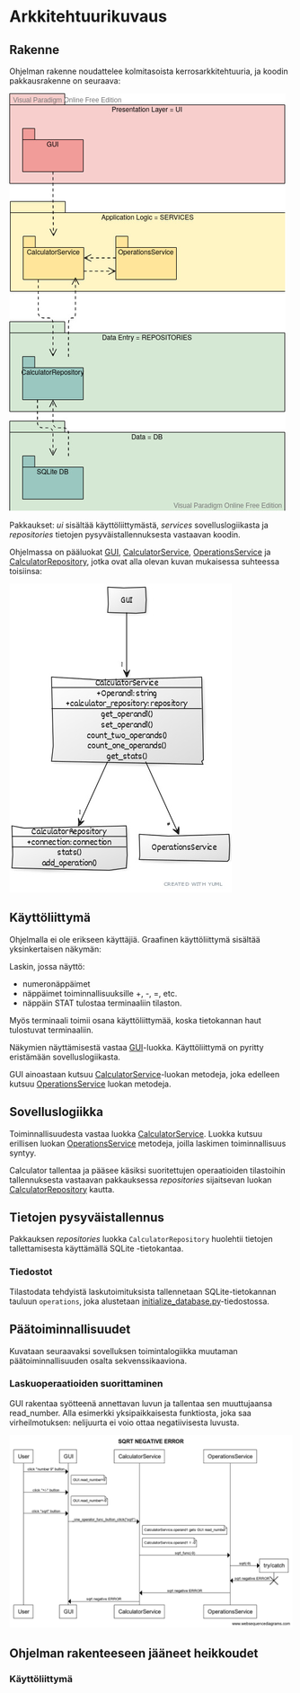 # Arkkitehtuurikuvaus

## Rakenne

Ohjelman rakenne noudattelee kolmitasoista kerrosarkkitehtuuria, ja koodin pakkausrakenne on seuraava:

![Pakkausrakenne](./kuvat/pakkaus.jpg)

Pakkaukset: _ui_ sisältää käyttöliittymästä, _services_ sovelluslogiikasta ja _repositories_ tietojen pysyväistallennuksesta vastaavan koodin. 

Ohjelmassa on pääluokat [GUI](../src/ui/gui.py), [CalculatorService](../src/services/calculator_service.py), [OperationsService](../src/services/operations_service.py) ja [CalculatorRepository](../src/repositories/calculator_repository.py), jotka ovat alla olevan kuvan mukaisessa 
suhteessa toisiinsa: 

![Luokkakaavio](./kuvat/UML.jpg)

## Käyttöliittymä

Ohjelmalla ei ole erikseen käyttäjiä.
Graafinen käyttöliittymä sisältää yksinkertaisen näkymän:

Laskin, jossa näyttö:
- numeronäppäimet
- näppäimet toiminnallisuuksille +, -, =, etc.
- näppäin STAT tulostaa terminaaliin tilaston.

Myös terminaali toimii osana käyttöliittymää, koska tietokannan haut tulostuvat terminaaliin.


Näkymien näyttämisestä vastaa [GUI](../src/ui/gui.py)-luokka. Käyttöliittymä on pyritty eristämään sovelluslogiikasta. 

GUI ainoastaan kutsuu [CalculatorService](../src/services/calculator_service.py)-luokan metodeja, joka edelleen kutsuu [OperationsService](../src/services/operations_service.py) luokan metodeja.

## Sovelluslogiikka



Toiminnallisuudesta vastaa luokka [CalculatorService](../src/services/calculator_service.py). Luokka kutsuu erillisen luokan [OperationsService](../src/services/operations_service.py)  metodeja, joilla laskimen toiminnallisuus syntyy.



Calculator tallentaa ja pääsee käsiksi suoritettujen operaatioiden tilastoihin tallennuksesta vastaavan pakkauksessa _repositories_ sijaitsevan luokan [CalculatorRepository](../src/repositories/calculator_repository.py) kautta. 


## Tietojen pysyväistallennus

Pakkauksen _repositories_ luokka `CalculatorRepository` huolehtii tietojen tallettamisesta käyttämällä SQLite -tietokantaa. 


### Tiedostot

Tilastodata tehdyistä laskutoimituksista tallennetaan SQLite-tietokannan tauluun `operations`, joka alustetaan [initialize_database.py](../src/initialize_database.py)-tiedostossa.

## Päätoiminnallisuudet

Kuvataan seuraavaksi sovelluksen toimintalogiikka muutaman päätoiminnallisuuden osalta sekvenssikaaviona.

### Laskuoperaatioiden suorittaminen


GUI rakentaa syötteenä annettavan luvun ja tallentaa sen muuttujaansa read_number. 
Alla esimerkki yksipaikkaisesta funktiosta, joka saa virheilmotuksen: nelijuurta ei voio ottaa negatiivisesta luvusta.

![Neliöjuuren virheilmoitus](./kuvat/seq_diag1.png)


## Ohjelman rakenteeseen jääneet heikkoudet


### Käyttöliittymä



